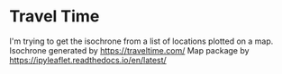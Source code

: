 # Travel Time
I'm trying to get the isochrone from a list of locations plotted on a map.
Isochrone generated by https://traveltime.com/
Map package by https://ipyleaflet.readthedocs.io/en/latest/
